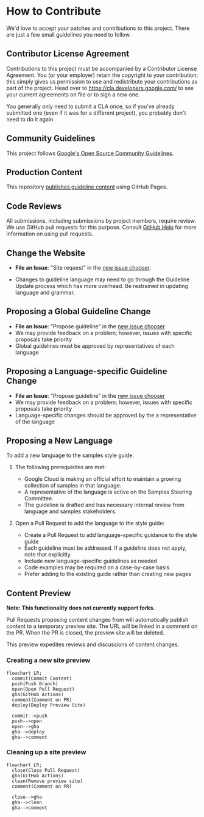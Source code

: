# How to Contribute

We'd love to accept your patches and contributions to this project. There are
just a few small guidelines you need to follow.

## Contributor License Agreement

Contributions to this project must be accompanied by a Contributor License
Agreement. You (or your employer) retain the copyright to your contribution;
this simply gives us permission to use and redistribute your contributions as
part of the project. Head over to <https://cla.developers.google.com/> to see
your current agreements on file or to sign a new one.

You generally only need to submit a CLA once, so if you've already submitted one
(even if it was for a different project), you probably don't need to do it
again.

## Community Guidelines

This project follows [Google's Open Source Community
Guidelines](https://opensource.google/conduct/).

## Production Content

This repository [publishes guideline content](https://googlecloudplatform.github.io/samples-style-guide/) using GitHub Pages.

## Code Reviews

All submissions, including submissions by project members, require review. We
use GitHub pull requests for this purpose. Consult
[GitHub Help](https://help.github.com/articles/about-pull-requests/) for more
information on using pull requests.

## Change the Website

* **File an Issue**: "Site request" in the [new issue chooser](https://github.com/GoogleCloudPlatform/samples-style-guide/issues/new/choose).

* Changes to guideline language may need to go through the Guideline Update
  process which has more overhead.
  Be restrained in updating language and grammar.

## Proposing a Global Guideline Change

* **File an Issue**: "Propose guideline" in the [new issue chooser](https://github.com/GoogleCloudPlatform/samples-style-guide/issues/new/choose)
* We may provide feedback on a problem; however, issues with specific proposals
  take priority
* Global guidelines must be approved by representatives of each language

## Proposing a Language-specific Guideline Change

* **File an Issue**: "Propose guideline" in the [new issue chooser](https://github.com/GoogleCloudPlatform/samples-style-guide/issues/new/choose)
* We may provide feedback on a problem; however, issues with specific proposals
  take priority
* Language-specific changes should be approved by the a representative of the
  language

## Proposing a New Language

To add a new language to the samples style guide:

1. The following prerequisites are met:

   * Google Cloud is making an official effort to maintain a growing collection of
     samples in that language.
   * A representative of the language is active on the Samples Steering Committee.
   * The guideline is drafted and has necessary internal review from language and
     samples stakeholders.

2. Open a Pull Request to add the language to the style guide:

   * Create a Pull Request to add language-specific guidance to the style guide
   * Each guideline must be addressed. If a guideline does not apply, note that
     explicitly.
   * Include new language-specific guidelines as needed
   * Code examples may be required on a case-by-case basis
   * Prefer adding to the existing guide rather than creating new pages

## Content Preview

**Note: This functionality does not currently support forks.**

Pull Requests proposing content changes from will automatically publish content
to a temporary preview site. The URL will be linked in a comment on the PR.
When the PR is closed, the preview site will be deleted.

This preview expedites reviews and discussions of content changes.

### Creating a new site preview

```mermaid
flowchart LR;
  commit(Commit Content)
  push(Push Branch)
  open(Open Pull Request)
  gha(GitHub Actions)
  comment(Comment on PR)
  deploy(Deploy Preview Site)

  commit-->push
  push-->open
  open-->gha
  gha-->deploy
  gha-->comment
```

### Cleaning up a site preview

```mermaid
flowchart LR;
  close(Close Pull Request)
  gha(GitHub Actions)
  clean(Remove preview site)
  comment(Comment on PR)
  
  close-->gha
  gha-->clean
  gha-->comment
```
